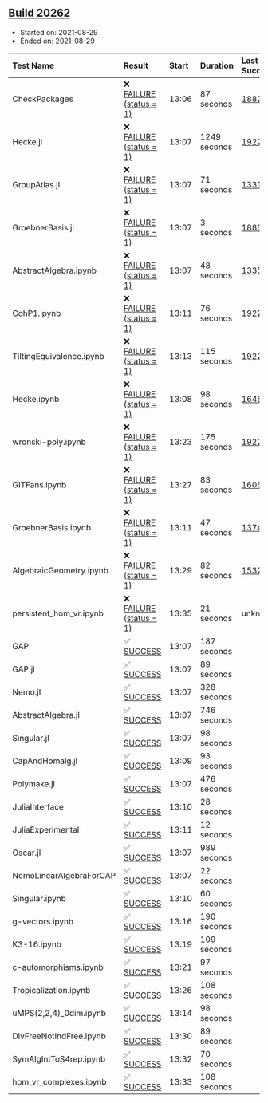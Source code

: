 ## [Build 20262](https://oscarci.mathematik.uni-kl.de/job/oscar/20262/)

* Started on: 2021-08-29
* Ended on: 2021-08-29

| Test Name    | Result | Start | Duration | Last Success | First Failure |
|:-------------|:-------|:------|:---------|:-------------|:--------------|
| CheckPackages | ❌ [FAILURE (status = 1)](https://oscarci.mathematik.uni-kl.de/job/oscar/20262/artifact/logs/build-20262/CheckPackages.log) | 13:06 | 87 seconds | [18822](https://oscarci.mathematik.uni-kl.de/job/oscar/18822/) | [18823](https://oscarci.mathematik.uni-kl.de/job/oscar/18823/) |
| Hecke.jl | ❌ [FAILURE (status = 1)](https://oscarci.mathematik.uni-kl.de/job/oscar/20262/artifact/logs/build-20262/Hecke.jl.log) | 13:07 | 1249 seconds | [19222](https://oscarci.mathematik.uni-kl.de/job/oscar/19222/) | [20152](https://oscarci.mathematik.uni-kl.de/job/oscar/20152/) |
| GroupAtlas.jl | ❌ [FAILURE (status = 1)](https://oscarci.mathematik.uni-kl.de/job/oscar/20262/artifact/logs/build-20262/GroupAtlas.jl.log) | 13:07 | 71 seconds | [13311](https://oscarci.mathematik.uni-kl.de/job/oscar/13311/) | [13312](https://oscarci.mathematik.uni-kl.de/job/oscar/13312/) |
| GroebnerBasis.jl | ❌ [FAILURE (status = 1)](https://oscarci.mathematik.uni-kl.de/job/oscar/20262/artifact/logs/build-20262/GroebnerBasis.jl.log) | 13:07 | 3 seconds | [18864](https://oscarci.mathematik.uni-kl.de/job/oscar/18864/) | [18865](https://oscarci.mathematik.uni-kl.de/job/oscar/18865/) |
| AbstractAlgebra.ipynb | ❌ [FAILURE (status = 1)](https://oscarci.mathematik.uni-kl.de/job/oscar/20262/artifact/logs/build-20262/AbstractAlgebra.ipynb.log) | 13:07 | 48 seconds | [13355](https://oscarci.mathematik.uni-kl.de/job/oscar/13355/) | [13356](https://oscarci.mathematik.uni-kl.de/job/oscar/13356/) |
| CohP1.ipynb | ❌ [FAILURE (status = 1)](https://oscarci.mathematik.uni-kl.de/job/oscar/20262/artifact/logs/build-20262/CohP1.ipynb.log) | 13:11 | 76 seconds | [19222](https://oscarci.mathematik.uni-kl.de/job/oscar/19222/) | [20152](https://oscarci.mathematik.uni-kl.de/job/oscar/20152/) |
| TiltingEquivalence.ipynb | ❌ [FAILURE (status = 1)](https://oscarci.mathematik.uni-kl.de/job/oscar/20262/artifact/logs/build-20262/TiltingEquivalence.ipynb.log) | 13:13 | 115 seconds | [19222](https://oscarci.mathematik.uni-kl.de/job/oscar/19222/) | [20152](https://oscarci.mathematik.uni-kl.de/job/oscar/20152/) |
| Hecke.ipynb | ❌ [FAILURE (status = 1)](https://oscarci.mathematik.uni-kl.de/job/oscar/20262/artifact/logs/build-20262/Hecke.ipynb.log) | 13:08 | 98 seconds | [16463](https://oscarci.mathematik.uni-kl.de/job/oscar/16463/) | [16464](https://oscarci.mathematik.uni-kl.de/job/oscar/16464/) |
| wronski-poly.ipynb | ❌ [FAILURE (status = 1)](https://oscarci.mathematik.uni-kl.de/job/oscar/20262/artifact/logs/build-20262/wronski-poly.ipynb.log) | 13:23 | 175 seconds | [19222](https://oscarci.mathematik.uni-kl.de/job/oscar/19222/) | [20152](https://oscarci.mathematik.uni-kl.de/job/oscar/20152/) |
| GITFans.ipynb | ❌ [FAILURE (status = 1)](https://oscarci.mathematik.uni-kl.de/job/oscar/20262/artifact/logs/build-20262/GITFans.ipynb.log) | 13:27 | 83 seconds | [16068](https://oscarci.mathematik.uni-kl.de/job/oscar/16068/) | [16069](https://oscarci.mathematik.uni-kl.de/job/oscar/16069/) |
| GroebnerBasis.ipynb | ❌ [FAILURE (status = 1)](https://oscarci.mathematik.uni-kl.de/job/oscar/20262/artifact/logs/build-20262/GroebnerBasis.ipynb.log) | 13:11 | 47 seconds | [13748](https://oscarci.mathematik.uni-kl.de/job/oscar/13748/) | [13749](https://oscarci.mathematik.uni-kl.de/job/oscar/13749/) |
| AlgebraicGeometry.ipynb | ❌ [FAILURE (status = 1)](https://oscarci.mathematik.uni-kl.de/job/oscar/20262/artifact/logs/build-20262/AlgebraicGeometry.ipynb.log) | 13:29 | 82 seconds | [15322](https://oscarci.mathematik.uni-kl.de/job/oscar/15322/) | [15323](https://oscarci.mathematik.uni-kl.de/job/oscar/15323/) |
| persistent_hom_vr.ipynb | ❌ [FAILURE (status = 1)](https://oscarci.mathematik.uni-kl.de/job/oscar/20262/artifact/logs/build-20262/persistent_hom_vr.ipynb.log) | 13:35 | 21 seconds | unknown | unknown |
| GAP | ✅ [SUCCESS](https://oscarci.mathematik.uni-kl.de/job/oscar/20262/artifact/logs/build-20262/GAP.log) | 13:07 | 187 seconds |  |  |
| GAP.jl | ✅ [SUCCESS](https://oscarci.mathematik.uni-kl.de/job/oscar/20262/artifact/logs/build-20262/GAP.jl.log) | 13:07 | 89 seconds |  |  |
| Nemo.jl | ✅ [SUCCESS](https://oscarci.mathematik.uni-kl.de/job/oscar/20262/artifact/logs/build-20262/Nemo.jl.log) | 13:07 | 328 seconds |  |  |
| AbstractAlgebra.jl | ✅ [SUCCESS](https://oscarci.mathematik.uni-kl.de/job/oscar/20262/artifact/logs/build-20262/AbstractAlgebra.jl.log) | 13:07 | 746 seconds |  |  |
| Singular.jl | ✅ [SUCCESS](https://oscarci.mathematik.uni-kl.de/job/oscar/20262/artifact/logs/build-20262/Singular.jl.log) | 13:07 | 98 seconds |  |  |
| CapAndHomalg.jl | ✅ [SUCCESS](https://oscarci.mathematik.uni-kl.de/job/oscar/20262/artifact/logs/build-20262/CapAndHomalg.jl.log) | 13:09 | 93 seconds |  |  |
| Polymake.jl | ✅ [SUCCESS](https://oscarci.mathematik.uni-kl.de/job/oscar/20262/artifact/logs/build-20262/Polymake.jl.log) | 13:07 | 476 seconds |  |  |
| JuliaInterface | ✅ [SUCCESS](https://oscarci.mathematik.uni-kl.de/job/oscar/20262/artifact/logs/build-20262/JuliaInterface.log) | 13:10 | 28 seconds |  |  |
| JuliaExperimental | ✅ [SUCCESS](https://oscarci.mathematik.uni-kl.de/job/oscar/20262/artifact/logs/build-20262/JuliaExperimental.log) | 13:11 | 12 seconds |  |  |
| Oscar.jl | ✅ [SUCCESS](https://oscarci.mathematik.uni-kl.de/job/oscar/20262/artifact/logs/build-20262/Oscar.jl.log) | 13:07 | 989 seconds |  |  |
| NemoLinearAlgebraForCAP | ✅ [SUCCESS](https://oscarci.mathematik.uni-kl.de/job/oscar/20262/artifact/logs/build-20262/NemoLinearAlgebraForCAP.log) | 13:07 | 22 seconds |  |  |
| Singular.ipynb | ✅ [SUCCESS](https://oscarci.mathematik.uni-kl.de/job/oscar/20262/artifact/logs/build-20262/Singular.ipynb.log) | 13:10 | 60 seconds |  |  |
| g-vectors.ipynb | ✅ [SUCCESS](https://oscarci.mathematik.uni-kl.de/job/oscar/20262/artifact/logs/build-20262/g-vectors.ipynb.log) | 13:16 | 190 seconds |  |  |
| K3-16.ipynb | ✅ [SUCCESS](https://oscarci.mathematik.uni-kl.de/job/oscar/20262/artifact/logs/build-20262/K3-16.ipynb.log) | 13:19 | 109 seconds |  |  |
| c-automorphisms.ipynb | ✅ [SUCCESS](https://oscarci.mathematik.uni-kl.de/job/oscar/20262/artifact/logs/build-20262/c-automorphisms.ipynb.log) | 13:21 | 97 seconds |  |  |
| Tropicalization.ipynb | ✅ [SUCCESS](https://oscarci.mathematik.uni-kl.de/job/oscar/20262/artifact/logs/build-20262/Tropicalization.ipynb.log) | 13:26 | 108 seconds |  |  |
| uMPS(2,2,4)_0dim.ipynb | ✅ [SUCCESS](https://oscarci.mathematik.uni-kl.de/job/oscar/20262/artifact/logs/build-20262/uMPS-2-2-4-_0dim.ipynb.log) | 13:14 | 98 seconds |  |  |
| DivFreeNotIndFree.ipynb | ✅ [SUCCESS](https://oscarci.mathematik.uni-kl.de/job/oscar/20262/artifact/logs/build-20262/DivFreeNotIndFree.ipynb.log) | 13:30 | 89 seconds |  |  |
| SymAlgIntToS4rep.ipynb | ✅ [SUCCESS](https://oscarci.mathematik.uni-kl.de/job/oscar/20262/artifact/logs/build-20262/SymAlgIntToS4rep.ipynb.log) | 13:32 | 70 seconds |  |  |
| hom_vr_complexes.ipynb | ✅ [SUCCESS](https://oscarci.mathematik.uni-kl.de/job/oscar/20262/artifact/logs/build-20262/hom_vr_complexes.ipynb.log) | 13:33 | 108 seconds |  |  |
